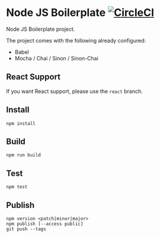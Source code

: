 # Node JS Boilerplate [![CircleCI](https://circleci.com/gh/prageeth/node-js-boilerplate.svg?style=svg)](https://circleci.com/gh/prageeth/node-js-boilerplate)

Node JS Boilerplate project.

The project comes with the following already configured:
- Babel
- Mocha / Chai / Sinon / Sinon-Chai

## React Support

If you want React support, please use the `react` branch.

## Install
```
npm install
```

## Build
```
npm run build
```

## Test
```
npm test
```

## Publish
```
npm version <patch|minor|major>
npm publish [--access public]
git push --tags
```
